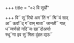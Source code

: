 +++
title = "०२ वि सूर्यो"

+++
वि᳓ सू᳓रियो अम᳓तिं न᳓ श्रि᳓यं साद्  
आ᳓ ऊर्वा᳓द् ग᳓वाम् माता᳓ जानती᳓ गात्  
ध᳓न्वर्णसो नदि᳓यः खा᳓दोअर्णाः  
स्थू᳓णा इव सु᳓मिता दृंहत द्यउः᳓